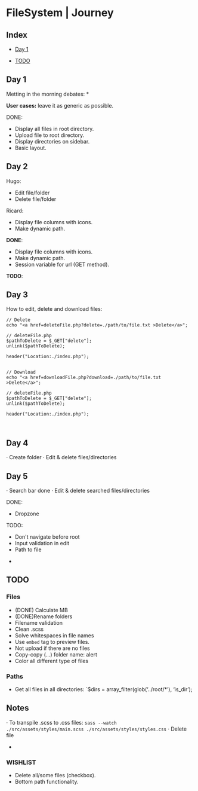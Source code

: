 

# FileSystem | Journey <!-- omit in toc -->

## Index <!-- omit in toc -->

- [Day 1](#day-1)

- [TODO](#todo)

## Day 1

Metting in the morning debates:
	* 


**User cases:** leave it as generic as possible.

DONE:

* Display all files in root directory.
* Upload file to root directory.
* Display directories on sidebar.
* Basic layout.


## Day 2

Hugo:

* Edit file/folder
* Delete file/folder

Ricard:

* Display file columns with icons.
* Make dynamic path.

**DONE**:

* Display file columns with icons.
* Make dynamic path.
* Session variable for url (GET method).


**TODO**:
 

## Day 3

How to edit, delete and download files:

```
// Delete
echo "<a href=deleteFile.php?delete=./path/to/file.txt >Delete</a>";

// deleteFile.php
$pathToDelete = $_GET["delete"];
unlink($pathToDelete);

header("Location:./index.php");


// Download
echo "<a href=downloadFile.php?download=./path/to/file.txt >Delete</a>";

// deleteFile.php
$pathToDelete = $_GET["delete"];
unlink($pathToDelete);

header("Location:./index.php");



```


## Day 4

· Create folder
· Edit & delete files/directories


## Day 5

· Search bar done
· Edit & delete searched files/directories

DONE:
* Dropzone

TODO:
* Don't navigate before root
* Input validation in edit
* Path to file


-
## TODO

### Files
* (DONE) Calculate MB
* (DONE)Rename folders
* Filename validation
* Clean .scss
* Solve whitespaces in file names
* Use `embed` tag to preview files.
* Not upload if there are no files
* Copy-copy (...) folder name: alert
* Color all different type of files

### Paths
* Get all files in all directories:
`$dirs = array_filter(glob(‘../root/*’), ‘is_dir’);
## Notes

· To transpile .scss to .css files: `sass --watch ./src/assets/styles/main.scss ./src/assets/styles/styles.css`
· Delete file

-
### WISHLIST
* Delete all/some files (checkbox).
* Bottom path functionality.

